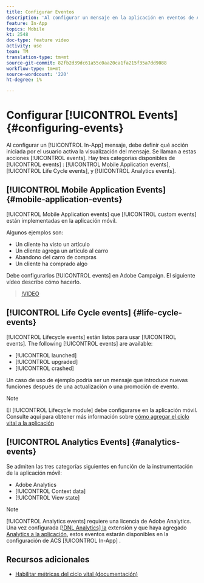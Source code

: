 ```yaml
---
title: Configurar Eventos
description: 'Al configurar un mensaje en la aplicación en eventos de Adobe Campaign Standard (ACS), defina qué acción iniciada por el usuario activará la visualización del mensaje. '
feature: In-App
topics: Mobile
kt: 2548
doc-type: feature video
activity: use
team: TM
translation-type: tm+mt
source-git-commit: 82fb2d39dc61a55c0aa20ca1fa215f35a7dd9088
workflow-type: tm+mt
source-wordcount: '220'
ht-degree: 1%

---
```



# Configurar [!UICONTROL Events] {#configuring-events}

Al configurar un [!UICONTROL In-App] mensaje, debe definir qué acción iniciada por el usuario activa la visualización del mensaje. Se llaman a estas acciones [!UICONTROL events]. Hay tres categorías disponibles de [!UICONTROL events] : [!UICONTROL Mobile Application events], [!UICONTROL Life Cycle events], y [!UICONTROL Analytics events].

## [!UICONTROL Mobile Application Events] {#mobile-application-events}

[!UICONTROL Mobile Application events] que [!UICONTROL custom events] están implementadas en la aplicación móvil.

Algunos ejemplos son:

* Un cliente ha visto un artículo
* Un cliente agrega un artículo al carro
* Abandono del carro de compras
* Un cliente ha comprado algo

Debe configurarlos [!UICONTROL events] en Adobe Campaign. El siguiente vídeo describe cómo hacerlo.

>[!VIDEO](https://video.tv.adobe.com/v/26245?quality=12)

## [!UICONTROL Life Cycle events]  {#life-cycle-events}

[!UICONTROL Lifecycle events] están listos para usar [!UICONTROL events]. The following [!UICONTROL events] are available:

* [!UICONTROL launched]
* [!UICONTROL upgraded]
* [!UICONTROL crashed]

Un caso de uso de ejemplo podría ser un mensaje que introduce nuevas funciones después de una actualización o una promoción de evento.

>[!NOTE]
>
>El [!UICONTROL Lifecycle module] debe configurarse en la aplicación móvil. Consulte aquí para obtener más información sobre [cómo agregar el ciclo vital a la aplicación](https://aep-sdks.gitbook.io/docs/using-mobile-extensions/mobile-core/lifecycle)

## [!UICONTROL Analytics Events] {#analytics-events}

Se admiten las tres categorías siguientes en función de la instrumentación de la aplicación móvil:

* Adobe Analytics
* [!UICONTROL Context data]
* [!UICONTROL View state]

>[!NOTE]
>
>[!UICONTROL Analytics events] requiere una licencia de Adobe Analytics. Una vez configurada [[!DNL Analytics] la](https://aep-sdks.gitbook.io/docs/using-mobile-extensions/adobe-analytics#configure-analytics-extension-in-launch) extensión y que haya agregado [Analytics a la aplicación](https://aep-sdks.gitbook.io/docs/using-mobile-extensions/adobe-analytics#add-analytics-to-your-app), estos eventos estarán disponibles en la configuración de ACS [!UICONTROL In-App] .

## Recursos adicionales

* [Habilitar métricas del ciclo vital (documentación)](https://aep-sdks.gitbook.io/docs/getting-started/initialize-the-sdk#enable-lifecycle-metrics)
